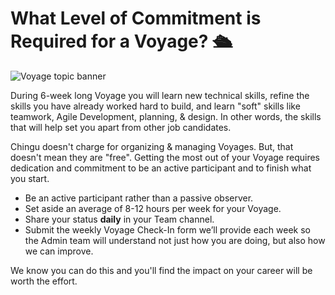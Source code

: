 # What Level of Commitment is Required for a Voyage? 🛳️
![Voyage topic banner](../assets/horizontal-paint-splash-green.jpg)

During 6-week long Voyage you will learn new technical skills, refine the skills you have already 
worked hard to build, and learn "soft" skills like teamwork, Agile Development, planning, & design. 
In other words, the skills that will help set you apart from other job candidates.

Chingu doesn't charge for organizing & managing Voyages. But, that doesn't mean they are "free". 
Getting the most out of your Voyage requires dedication and commitment to be an active participant 
and to finish what you start.

- Be an active participant rather than a passive observer.
- Set aside an average of 8-12 hours per week for your Voyage.
- Share your status **daily** in your Team channel.
- Submit the weekly Voyage Check-In form we’ll provide each week so the Admin team will understand 
not just how you are doing, but also how we can improve.

We know you can do this and you'll find the impact on your career will be worth the effort.
